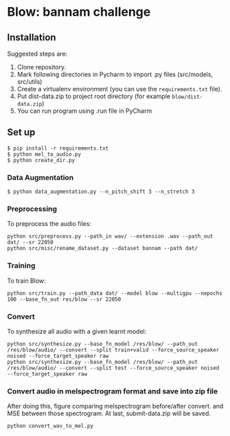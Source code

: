 # Blow: bannam challenge

## Installation

Suggested steps are:

1. Clone repository.
1. Mark following directories in Pycharm to import .py files (src/models, src/utils)
1. Create a virtualenv environment (you can use the `requirements.txt` file).
1. Put dist-data.zip to project root directory (for example `blow/dist-data.zip`)
1. You can run program using .run file in PyCharm

## Set up
```
$ pip install -r requirements.txt
$ python mel_to_audio.py
$ python create_dir.py
```

### Data Augmentation
```
$ python data_augmentation.py --n_pitch_shift 3 --n_stretch 3
```

### Preprocessing

To preprocess the audio files:
```
python src/preprocess.py --path_in wav/ --extension .wav --path_out dat/ --sr 22050
python src/misc/rename_dataset.py --dataset bannam --path dat/
```

### Training

To train Blow:
```
python src/train.py --path_data dat/ --model blow --multigpu --nepochs 100 --base_fn_out res/blow --sr 22050
```

### Convert 

To synthesize all audio with a given learnt model:
```
python src/synthesize.py --base_fn_model /res/blow/ --path_out /res/blow/audio/ --convert --split train+valid --force_source_speaker noised --force_target_speaker raw
python src/synthesize.py --base_fn_model /res/blow/ --path_out /res/blow/audio/ --convert --split test --force_source_speaker noised --force_target_speaker raw
```

### Convert audio in melspectrogram format and save into zip file

After doing this, figure comparing melspectrogram before/after convert.
and MSE between those spectrogram.
At last, submit-data.zip will be saved.
```
python convert_wav_to_mel.py
```
